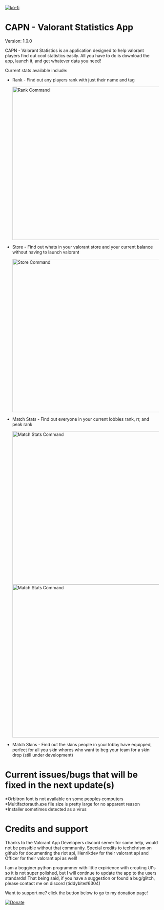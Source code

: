 [![ko-fi](https://ko-fi.com/img/githubbutton_sm.svg)](https://ko-fi.com/Y8Y0C2CAM)

# CAPN - Valorant Statistics App
Version: 1.0.0

CAPN - Valorant Statistics is an application designed to help valorant players find out cool statistics easily. All you have to do is download the app, launch it, and get whatever data you need!

Current stats available include:
  * Rank - Find out any players rank with just their name and tag

    <img src="https://cdn.discordapp.com/attachments/481651297817329664/967908700394242079/unknown.png" alt="Rank Command" width="500"/>
  
  * Store - Find out whats in your valorant store and your current balance without having to launch valorant

    <img src="https://cdn.discordapp.com/attachments/481651297817329664/967908757877190726/unknown.png" alt="Store Command" width="500"/>
    
  * Match Stats - Find out everyone in your current lobbies rank, rr, and peak rank

    <img src="https://cdn.discordapp.com/attachments/481651297817329664/967909046805999647/unknown.png" alt="Match Stats Command" width="500"/> <img src="https://cdn.discordapp.com/attachments/481651297817329664/967909091018145822/unknown.png" alt="Match Stats Command" width="500"/>
    
  * Match Skins - Find out the skins people in your lobby have equipped, perfect for all you skin whores who want to beg your team for a skin drop (still under development)
 

# Current issues/bugs that will be fixed in the next update(s)

*Orbitron font is not available on some peoples computers
*Multifactorauth.exe file size is pretty large for no apparent reason
*Installer sometimes detected as a virus


# Credits and support

Thanks to the Valorant App Developers discord server for some help, would not be possible without that community. Special credits to techchrism on github for documenting the riot api, Henrikdev for their valorant api and Officer for their valorant api as well!


I am a begginer python programmer with little expirience with creating UI's so it is not super polished, but I will continue to update the app to the users standards! That being said, if you have a suggestion or found a bug/glitch, please contact me on discord (tiddybite#6304)

Want to support me? click the button below to go to my donation page!

[![Donate](https://img.shields.io/badge/Ko--fi-F16061?style=for-the-badge&logo=ko-fi&logoColor=white)](https://ko-fi.com/spherical)
